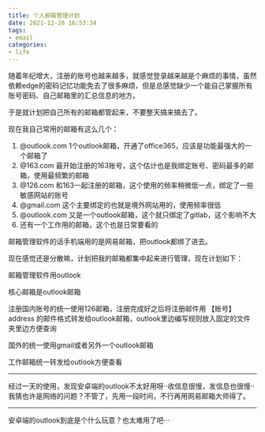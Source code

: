 ```yaml
---
title: 个人邮箱管理计划
date: 2021-12-28 16:53:34
tags:
- email
categories:
- life
---
```


随着年纪增大，注册的账号也越来越多，就感觉登录越来越是个麻烦的事情，虽然依赖edge的密码记忆功能免去了很多麻烦，但是总感觉缺少一个能自己掌握所有账号密码、自己邮箱里的汇总信息的地方。

于是就计划把自己所有的邮箱都管起来，不要整天搞来搞去了。
<!--more-->
现在我自己常用的邮箱有这么几个：

1. @outlook.com 1个outlook邮箱，开通了office365，应该是功能最强大的一个邮箱了
2. @163.com 最开始注册的163账号，这个估计也是我绑定账号、密码最多的邮箱，使用最频繁的邮箱
3. @126.com 和163一起注册的邮箱，这个使用的频率稍微低一点，绑定了一些敏感网站的账号
4. @gmail.com 这个主要绑定的也就是境外网站用的，使用频率很低
5. @outlook.com 又是一个outlook邮箱，这个就只绑定了gitlab，这个影响不大
6. 还有一个工作用的邮箱，这个也是日常要看的

邮箱管理软件的话手机端用的是网易邮箱，把outlook都绑了进去。

现在感觉还是分散嘛，计划把我的邮箱都集中起来进行管理，现在计划如下：

邮箱管理软件用outlook

核心邮箱是outlook邮箱

注册国内账号的统一使用126邮箱，注册完成好之后将注册邮件用 【账号】address 的邮件格式转发给outlook邮箱，outlook里边编写规则放入固定的文件夹里边方便查询

国外的统一使用gmail或者另外一个outlook邮箱

工作邮箱统一转发给outlook方便查看

-----

经过一天的使用，发现安卓端的outlook不太好用呀··收信息很慢，发信息也很慢··我猜也许是网络的问题？不管了，先用一段时间，不行再用网易邮箱大师得了。

----

安卓端的outlook到底是个什么玩意？也太难用了吧···